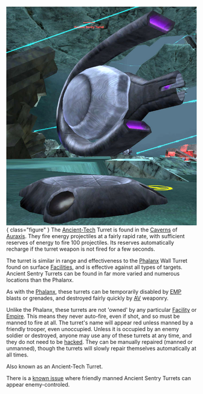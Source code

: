![](../images/AT_Turret.jpg){ class="figure" } The
[Ancient-Tech](../terminology/Ancient_Technology.md) Turret is found in the
[Caverns](../locations/Caverns.md) of [Auraxis](../locations/Auraxis.md). They
fire energy projectiles at a fairly rapid rate, with sufficient reserves of
energy to fire 100 projectiles. Its reserves automatically recharge if the
turret weapon is not fired for a few seconds.

The turret is similar in range and effectiveness to the [Phalanx](Phalanx.md)
Wall Turret found on surface [Facilities](../locations/Facilities.md), and is
effective against all types of targets. Ancient Sentry Turrets can be found in
far more varied and numerous locations than the Phalanx.

As with the [Phalanx](Phalanx.md), these turrets can be temporarily disabled by
[EMP](../commands/EMP.md) blasts or grenades, and destroyed fairly quickly by
[AV](../certifications/Anti-Vehicular.md) weaponry.

Unlike the Phalanx, these turrets are not 'owned' by any particular
[Facility](../locations/Facilities.md) or [Empire](../terminology/Empire.md).
This means they never auto-fire, even if shot, and so must be manned to fire at
all. The turret's name will appear red unless manned by a friendly trooper, even
unoccupied. Unless it is occupied by an enemy soldier or destroyed, anyone may
use any of these turrets at any time, and they do not need to be
[hacked](../terminology/Hack.md). They can be manually repaired (manned or
unmanned), though the turrets will slowly repair themselves automatically at all
times.

Also known as an Ancient-Tech Turret.

There is a [known issue](../etc/Known_Issues.md) where friendly manned Ancient
Sentry Turrets can appear enemy-controled.
